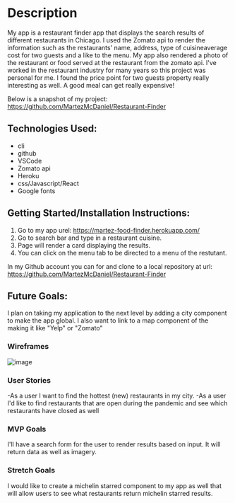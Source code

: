 # Description

My app is a restaurant finder app that displays the search results of different restaurants in Chicago. I used the Zomato api to render the information such as the restaurants' name, address, type of cuisineaverage cost for two guests and a like to the menu. My app also rendered a photo of the restaurant or food served at the restaurant from the zomato api. I've worked in the restaurant industry for many years so this project was personal for me. I found the price point for two guests property really interesting as well. A good meal can get really expensive!

Below is a snapshot of my project: https://github.com/MartezMcDaniel/Restaurant-Finder

## Technologies Used:

- cli
- github
- VSCode
- Zomato api
- Heroku
- css/Javascript/React
- Google fonts

##  Getting Started/Installation Instructions: 

1. Go to my app urel: https://martez-food-finder.herokuapp.com/
2. Go to search bar and type in a restaurant cuisine.
3. Page will render a card displaying the results.
4. You can click on the menu tab to be directed to a menu of the restutant.

In my Github account you can for and clone to a local repository at url: https://github.com/MartezMcDaniel/Restaurant-Finder

## Future Goals: 
I plan on taking my application to the next level by adding a city component to make the app global. I also want to link to a map component of the making it like "Yelp" or "Zomato"

### Wireframes
![image](https://media.git.generalassemb.ly/user/32792/files/3ea15c00-557c-11eb-802c-7b94fca4ccec)
### User Stories
-As a user I want to find the hottest (new) restaurants in my city.
-As a user I'd like to find restaurants that are open during the pandemic and see which
restaurants have closed as well
### MVP Goals
I'll have a search form for the user to render results based on input. It will return data as well as imagery. 
### Stretch Goals
I would like to create a michelin starred component to my app as well that will allow users to see what restaurants return michelin starred results.
